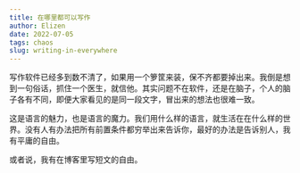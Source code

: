 ```yaml
--- 
title: 在哪里都可以写作
author: Elizen
date: 2022-07-05
tags: chaos
slug: writing-in-everywhere
---
```


写作软件已经多到数不清了，如果用一个箩筐来装，保不齐都要掉出来。我倒是想到一句俗话，抓住一个医生，就信他。其实问题不在软件，还是在脑子，个人的脑子各有不同，即便大家看见的是同一段文字，冒出来的想法也很难一致。

这是语言的魅力，也是语言的魔力。我们用什么样的语言，就生活在在什么样的世界。没有人有办法把所有前置条件都穷举出来告诉你，最好的办法是告诉别人，我有平庸的自由。

或者说，我有在博客里写短文的自由。